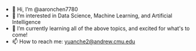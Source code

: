 - 👋 Hi, I’m @aaronchen7780
- 👀 I’m interested in Data Science, Machine Learning, and Artificial Intelligence
- 🌱 I’m currently learning all of the above topics, and excited for what's to come! 
- 📫 How to reach me: yuanche2@andrew.cmu.edu

<!---
aaronchen7780/aaronchen7780 is a ✨ special ✨ repository because its `README.md` (this file) appears on your GitHub profile.
You can click the Preview link to take a look at your changes.
--->
